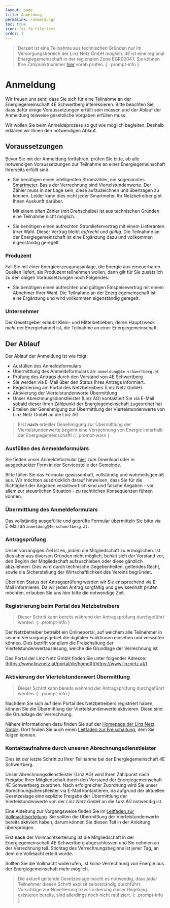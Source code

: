 ```yaml
---
layout: page
title: Anmeldung
permalink: /anmeldung/
toc: true
icon: fas fa-file-text
order: 3
---
```


> Derzeit ist eine Teilnahme aus technischen Gründen nur im Versorgungsbereich der Linz Netz GmbH möglich. 4E ist eine regional Energiegemeinschaft in der regionalen Zone EGR00047. Sie können Ihre Zählpunktnummer [hier](https://services.linznetz.at/energiegemeinschaften/?nav=%2Fde%2Flinz_netz_website%2Fstrom%2Fmein_stromanschluss%2Ferzeugungsanlage_anschliessen%2Fauskunft_zum_versorgungsbereich%2Fauskunft_zum_versorgungsbereich.xhtml#) vorab prüfen.
{: .prompt-info }

# Anmeldung

Wir freuen uns sehr, dass Sie sich für eine Teilnahme an der Energiegemeinschaft 4E Schwertberg interessieren.
Bitte beachten Sie, dass dafür einige Voraussetzungen erfüllt sein müssen und der Ablauf der Anmeldung
teilweise gesetzliche Vorgaben erfüllen muss.

Wir wollen Sie beim Anmeldeprozess so gut wie möglich begleiten. Deshalb erklären wir Ihnen den notwendigen Ablauf.

## Voraussetzungen

Bevor Sie mit der Anmeldung fortfahren, prüfen Sie bitte, ob alle notwendigen Voraussetzungen zur Teilnahme an einer Energiegemeinschaft Ihrerseits erfüllt sind.

* Sie benötigen einen intelligenten Stromzähler, ein sogenanntes [Smartmeter][smartmeter]. Basis der Verrechnung sind Viertelstundenwerte.
  Der Zähler muss in der Lage sein, diese aufzuzeichnen und übertragen zu können. Leider kann dies nicht jeder Smartmeter. Ihr Netzbetreiber gibt Ihnen Auskunft darüber.
  
  Mit einem _alten_ Zähler (mit Drehscheibe) ist aus technischen Gründen eine Teilnahme nicht möglich.

* Sie benötigen einen aufrechten Stromliefervertrag mit einem Lieferanten _Ihrer_ Wahl. Dieser Vertrag bleibt _aufrecht_ und _gültig_.
  Die Teilnahme an der Energiegemeinschaft ist eine Ergänzung dazu und vollkommen eigenständig geregelt.

### Produzent

Fall Sie mit einer Energieerzeugungsanlage, die Energie aus erneuerbaren Quellen liefert, als Produzent
teilnehmen wollen, dann gilt für Sie zusätzlich zu den obigen Voraussetzungen noch Folgendes:

* Sie benötigen einen aufrechten und gültigen Einspeisevertrag mit einem Abnehmer Ihrer Wahl.
  Die Teilnahme an der Energiegemeinschaft ist eine Ergänzung und wird vollkommen eigenständig geregelt.

### Unternehmer

Der Gesetzgeber erlaubt Klein- und Mittelbetrieben, deren Hauptzweck _nicht_ der Energiehandel ist,
die Teilnahme an einer Energiegemeinschaft.

[smartmeter]: https://www.e-control.at/konsumenten/smart-meter

## Der Ablauf

Der Ablauf der Anmeldung ist wie folgt:

* Ausfüllen des Anmeldeformulars
* Übermittlung des Anmeldeformulars an: `anmeldung@4e-schwertberg.at`
* Prüfung des Antrags durch den Vorstand von 4E Schwertberg
* Sie werden via E-Mail über den Status Ihres Antrags informiert.
* Registrierung am Portal des Netzbetreibers (Linz Netz GmbH)
* Aktivierung der Viertelstundenwerte Übermittlung
* Unser Abrechnungsdienstleister (Linz AG) kontaktiert Sie via E-Mail sobald dieser Ihren Zählpunkt der Energiegemeinschaft zugeordnet hat
* Erteilen der Genehmigung zur Übermittlung der Viertelstundenwerte von Linz Netz GmbH an die Linz AG

> Erst **nach** erteilter Genehmigung zur Übermittlung der Viertelstundenwerte beginnt eine
Verrechnung von Energie innerhalb der Energiegemeinschaft!
{: .prompt-warn }

### Ausfüllen des Anmeldeformulars

Sie finden unser Anmeldeformular [hier](/assets/docs/Aufnahmeantrag_zum_Verein.pdf) zum Download oder in 
ausgedruckter Form in der Servicestelle der Gemeinde.

Bitte füllen Sie das Formular gewissenhaft, vollständig und wahrheitsgemäß aus. Wir möchten ausdrücklich darauf
hinweisen, dass Sie für die Richtigkeit der Angaben verantwortlich sind und
falsche Angaben - vor allem zur steuerlichen Situation - zu rechtlichen Konsequenzen führen können.

### Übermittlung des Anmeldeformulars

Das vollständig ausgefüllte und geprüfte Formular übermitteln Sie bitte via E-Mail an `anmeldung@4e-schwertberg.at`.

### Antragsprüfung

Unser vorrangiges Ziel ist es, _jedem_ die Mitgliedschaft zu ermöglichen. Ist dies aber aus
diversen Gründen nicht möglich, behält sich der Vorstand vor, den Beginn der Mitgliedschaft
aufzuschieben oder diese gänzlich abzulehnen. Dies wird durch technische Gegebenheiten, geltendes
Recht, sowie die Sicherstellung der Wirtschaftlichkeit des Vereins begründet.

Über den Status der Antragsprüfung werden wir Sie entsprechend via E-Mail informieren. Da wir jeden Antrag
sorgfältig und gewissenhaft prüfen möchten, erlauben Sie uns hier bitte die notwendige Zeit.

### Registrierung beim Portal des Netzbetreibers

> Dieser Schritt kann bereits während der Antragsprüfung durchgeführt werden.
{: .prompt-info }

Der Netzbetreiber betreibt ein Onlineportal, auf welchem alle Teilnehmer in seinem Versorgungsgebiet
die digitalen Funktionen einsehen und verwalten können. Dies betrifft vor allem die Freischaltung der
Viertelstundenwertauslesung, welche die Grundlage der Verrechnung ist.

Das Portal der Linz Netz GmbH finden Sie unter folgender Adresse: [https://www.linznetz.at/portal/de/home#](https://www.linznetz.at/)


### Aktivierung der Viertelstundenwert Übermittlung

> Dieser Schritt kann bereits während der Antragsprüfung durchgeführt werden.
{: .prompt-info }

Nachdem Sie sich auf dem Portal des Netzbetreibers registriert haben, können Sie die Übermittlung der
Viertelstundenwerte aktivieren. Diese sind die Grundlage der Verrechnung.

Nähere Informationen dazu finden Sie auf der [Homepage der Linz Netz GmbH][linznetz].
Dort finden Sie auch einen [Leitfaden zur Freischaltung][linznetz-leitfaden], dem Sie folgen können.

[linznetz]: https://www.linznetz.at/portal/de/home/online_services/serviceportal/verbrauchsdateninformation_1/verbrauchsdateninformation.html#
[linznetz-leitfaden]: https://www.linznetz.at/media/linz_netz_website/netz_dokumente/leitfaden-vdi.pdf
### Kontaktaufnahme durch unseren Abrechnungsdienstleister

Dies ist der letzte Schritt zu Ihrer Teilnahme bei der Energiegemeinschaft 4E Schwertberg.

Unser Abrechnungsdienstleister (Linz AG) wird Ihren Zählpunkt nach Freigabe Ihrer Mitgliedschaft durch den 
Vorstand der Energiegemeinschaft 4E Schwertberg zuordnen. Nach erfolgreicher Zuordnung wird Sie unser 
Abrechnungsdienstleister via E-Mail kontaktieren, da aufgrund der aktuellen Gesetzeslage eine explizite Freigabe
der Übermittlung der Viertelstundenwerte von der _Linz Netz GmbH_ an die _Linz AG_ notwendig ist.

Eine Anleitung zur Vorgangsweise finden Sie im [Leitfaden zur Vollmachtserteilung](https://www.linznetz.at//media/linz_netz_website/netz_dokumente/leitfaden-ccm.pdf).
Sie sollten die Übermittlung der
Viertelstundenwerte bereits aktiviert haben, darum können Sie diesen Teil in der Anleitung überspringen.

Erst **nach** der Vollmachtserteilung ist die Mitgliedschaft in der Energiegemeinschaft 4E Schwertberg
abgeschlossen und Sie nehmen an der Verrechnung teil. Stichtag des Verrechnungsbeginns ist jener Tag, an dem die
Vollmacht erteilt wurde.

Sollten Sie die Vollmacht widerrufen, ist _keine_ Verrechnung von Energie aus der Energiegemeinschaft mehr
möglich.

> Die aktuell geltende Gesetzeslage macht es notwendig, dass _jeder_ Teilnehmer diesen Schritt explizit 
selbstständig durchführt.
Vorschläge zur Novellierung bzw. Lockerung dieser Regelung existieren bereits, sind allerdings noch
nicht ratifiziert.
{: .prompt-info }